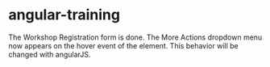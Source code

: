 # angular-training
The Workshop Registration form is done.
The More Actions dropdown menu now appears on the hover event of the element. This behavior will be changed with angularJS.
